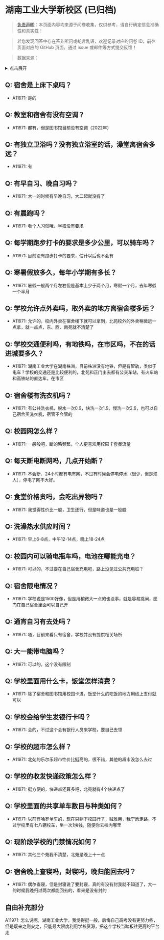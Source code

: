 # 湖南工业大学新校区 (已归档)

> [免责声明](https://colleges.chat/#_3)：本页面内容均来源于问卷收集，仅供参考，请自行确定信息准确性和真实性！

> 若您发现回答中存在答非所问或胡言乱语，欢迎记录对应的问卷 ID，前往页面对应的 GitHub 页面，通过 issue 或邮件等方式提交反馈！

> 数据来源：

<details><summary>点击展开</summary>
<ul>
<li>A11971: 匿名 (2022 年 06 月)</li>
</ul>
</details>

## Q: 宿舍是上床下桌吗？

- A11971: 是的

## Q: 教室和宿舍有没有空调？

- A11971: 都有，但是图书馆目前没有空调（2022年）

## Q: 有独立卫浴吗？没有独立浴室的话，澡堂离宿舍多远？

- A11971: 有

## Q: 有早自习、晚自习吗？

- A11971: 大一的时候有早晚自习，大二起就没有了

## Q: 有晨跑吗？

- A11971: 看个人习惯哦，学校没有要求

## Q: 每学期跑步打卡的要求是多少公里，可以骑车吗？

- A11971: 目前没有跑步打卡的要求，估计以后也不会有

## Q: 寒暑假放多久，每年小学期有多长？

- A11971: 暑假一般两个月左右但是基本上少于两个月，寒假一个月，去年寒假一个半月

## Q: 学校允许点外卖吗，取外卖的地方离宿舍楼多远？

- A11971: 允许的，校内外卖在宿舍楼下就可以拿到，北苑校外的外卖稍微远一点拿，就一点点，东、西、南苑就不清楚了

## Q: 学校交通便利吗，有地铁吗，在市区吗，不在的话进城要多久？

- A11971: 湖南工业大学在湖南株洲，目前株洲没有地铁，但是有智轨，类似于电车？学校的交通还是比较便利的，北苑和正门出去都有公交车站，有火车站和高铁站的直达车，在市区

## Q: 宿舍楼有洗衣机吗？

- A11971: 有公共洗衣机，脱水一次0.9，快洗一次1.9，慢洗一次2.9，也可以自己宿舍买洗衣机，宿管不会管的

## Q: 校园网怎么样？

- A11971: 一般般吧，断的略频繁，个人更喜欢用校园卡套餐流量

## Q: 每天断电断网吗，几点开始断？

- A11971: 不会断，24小时都有电有网，不过有时候会停电停水（很少，但是烦人），停电了网不大好。

## Q: 食堂价格贵吗，会吃出异物吗？

- A11971: 我觉得性价比一般，卫生还行，但是味道也是一般般

## Q: 洗澡热水供应时间？

- A11971: 早上6-8点，中午12-14点，晚上18-24点

## Q: 校园内可以骑电瓶车吗，电池在哪能充电？

- A11971: 可以的，不过要在自己宿舍充电吧，路上没见过公共充电桩？

## Q: 宿舍限电情况？

- A11971: 学校说是1500好像，但是用稍微大一点的也没事，就是容易跳闸，匣门在自己宿舍里面可以自己开

## Q: 通宵自习有去处吗？

- A11971: 唔，目前来看只有宿舍，学校并没有提供相关场所

## Q: 大一能带电脑吗？

- A11971: 可以的，这个没有限制

## Q: 学校里面用什么卡，饭堂怎样消费？

- A11971: 除了宿舍和图书馆用校园卡进，饭堂什么的吃饭的地方用线上支付就可以

## Q: 学校会给学生发银行卡吗？

- A11971: 会的，不过这个会有银行人员来学校，要自己去领

## Q: 学校的超市怎么样？

- A11971: 北苑的乐尔乐超市性价比挺高的，很不错，其他的超市没怎么去过

## Q: 学校的收发快递政策怎么样？

- A11971: 挺方便的，快递点还算多吧，北苑就有4个快递点了

## Q: 学校里面的共享单车数目与种类如何？

- A11971: 以前有哈罗单车的，现在只剩下校园行了，贼难用，我宁愿走路。不过学校里有七八辆校车，坐一次1块钱，随便你去校内哪里

## Q: 现阶段学校的门禁情况如何？

- A11971: 其他三个苑我不清楚，北苑是晚上十一点

## Q: 宿舍晚上查寝吗，封寝吗，晚归能回去吗？

- A11971: 偶尔查寝，但是封寝说了要封寝，真的有没有封我就不知道了，大一的时候我晚归过两次都能回去的，看来是没有封的

## 自由补充部分

A11971: 怎么说呢，湖南工业大学，我觉得挺一般，后悔自己高考没有更努力些，但是既来之则安之，只能最大限度利用学校资源，把这个学校当踏板往更高的平台走